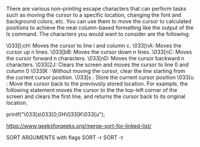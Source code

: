 There are various non-printing escape characters that can perform tasks such as moving the cursor to a specific location, changing the font and background colors, etc. You can use them to move the cursor to calculated positions to achieve the neat column-based formatting like the output of the ls command. The characters you would want to consider are the following:

\033[l;cH: Moves the cursor to line l and column c. \033[nA: Moves the cursor up n lines. \033[bB: Moves the cursor down n lines. \033[nC: Moves the cursor forward n characters. \033[nD: Moves the cursor backward n characters. \033[2J: Clears the screen and moves the cursor to line 0 and column 0 \033[K : Without moving the cursor, clear the line starting from the current cursor position. \033[s : Store the current cursor position \033[u : Move the cursor back to the previously stored location. For example, the following statement moves the cursor to the the top-left corner of the screen and clears the first line, and returns the cursor back to its original location.

printf("\033[s\033[0;0H\033[K\033[u");

https://www.geeksforgeeks.org/merge-sort-for-linked-list/

SORT ARGUMENTS with flags
SORT -r
SORT -t
